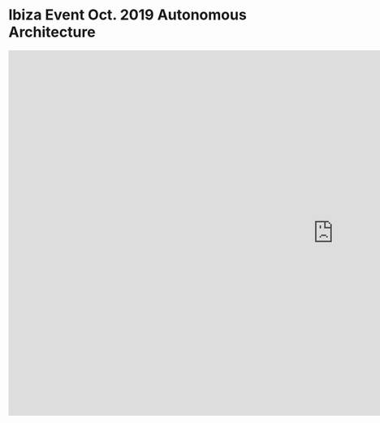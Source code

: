 # Ibiza Event Oct. 2019 Autonomous Architecture

<iframe width="1280" height="720" src="https://www.youtube.com/embed/m1UCSLu0GUU" frameborder="0" allow="accelerometer; autoplay; encrypted-media; gyroscope; picture-in-picture" allowfullscreen></iframe>


